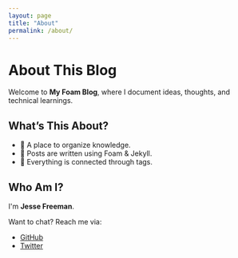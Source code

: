 ```yaml
---
layout: page
title: "About"
permalink: /about/
---
```


# About This Blog

Welcome to **My Foam Blog**, where I document ideas, thoughts, and technical learnings.

## What’s This About?
- 📖 A place to organize knowledge.
- 📝 Posts are written using Foam & Jekyll.
- 🔗 Everything is connected through tags.

## Who Am I?
I'm **Jesse Freeman**.

Want to chat? Reach me via:
- [GitHub](https://github.com/jessefreeman)
- [Twitter](https://twitter.com/jessefreeman)
